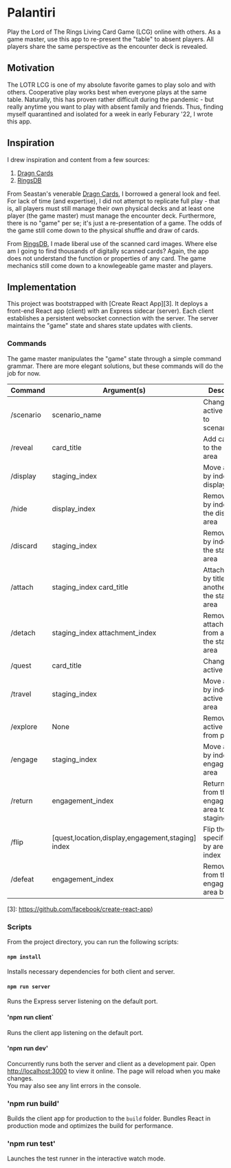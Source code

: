 # Palantiri
Play the Lord of The Rings Living Card Game (LCG) online with others.
As a game master, use this app to re-present the "table" to absent players.
All players share the same perspective as the encounter deck is revealed.

## Motivation
The LOTR LCG is one of my absolute favorite games to play solo and with others.
Cooperative play works best when everyone plays at the same table.
Naturally, this has proven rather difficult during the pandemic -
but really anytime you want to play with absent family and friends.
Thus, finding myself quarantined and isolated for a week in early Feburary '22,
I wrote this app.

## Inspiration
I drew inspiration and content from a few sources:

1. [Dragn Cards][1]
2. [RingsDB][2]

From Seastan's venerable [Dragn Cards][1], I borrowed a general look and feel.
For lack of time (and expertise), I did not attempt to replicate full play -
that is, all players must still manage their own physical decks
and at least one player (the game master) must manage the encounter deck.
Furthermore, there is no "game" per se; it's just a re-presentation of a game.
The odds of the game still come down to the physical shuffle and draw of cards.

From [RingsDB][2], I made liberal use of the scanned card images.
Where else am I going to find thousands of digitally scanned cards?
Again, the app does not understand the function or properties of any card.
The game mechanics still come down to a knowlegeable game master and players.

[1]: https://dragncards.com/lobby
[2]: https://ringsdb.com

## Implementation
This project was bootstrapped with [Create React App][3].
It deploys a front-end React app (client) with an Express sidecar (server).
Each client establishes a persistent websocket connection with the server.
The server maintains the "game" state and shares state updates with clients.

### Commands
The game master manipulates the "game" state through a simple command grammar.
There are more elegant solutions, but these commands will do the job for now.

| Command   | Argument(s)                                       | Description                                                |
|-----------|---------------------------------------------------|------------------------------------------------------------|
| /scenario | scenario_name                                     | Change the active scenario to scenario_name                |
| /reveal   | card_title                                        | Add card_title to the staging area                         |
| /display  | staging_index                                     | Move a card by index to the display area                   |
| /hide     | display_index                                     | Remove a card by index from the display area               |
| /discard  | staging_index                                     | Remove a card by index from the staging area               |
| /attach   | staging_index card_title                          | Attach a card by title to another card in the staging area |
| /detach   | staging_index attachment_index                    | Remove an attachment from a card in the staging area       |
| /quest    | card_title                                        | Change the active quest                                    |
| /travel   | staging_index                                     | Move a card by index to the active location area           |
| /explore  | None                                              | Remove the active location from play                       |
| /engage   | staging_index                                     | Move a card by index to the engagement area                |
| /return   | engagement_index                                  | Return a card from the engagement area to the staging area |
| /flip     | [quest,location,display,engagement,staging] index | Flip the specififed card by area and index                 |
| /defeat   | engagement_index                                  | Remove a card from the engagement area by index            |

[3]: https://github.com/facebook/create-react-app)

### Scripts
From the project directory, you can run the following scripts:

#### `npm install`
Installs necessary dependencies for both client and server.

#### `npm run server`
Runs the Express server listening on the default port.

#### 'npm run client`
Runs the client app listening on the default port.

#### 'npm run dev'
Concurrently runs both the server and client as a development pair.
Open [http://localhost:3000](http://localhost:3000) to view it online.
The page will reload when you make changes.\
You may also see any lint errors in the console.

### 'npm run build'
Builds the client app for production to the `build` folder.
Bundles React in production mode and optimizes the build for performance.

### 'npm run test'
Launches the test runner in the interactive watch mode.
